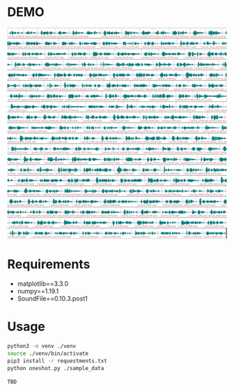 


# DEMO

![demo](https://raw.githubusercontent.com/cygkichi/oneshot-wave-visualizer/master/tile.jpg)

# Requirements

  * matplotlib==3.3.0
  * numpy==1.19.1
  * SoundFile==0.10.3.post1

# Usage

```bash
python3 -m venv ./venv
source ./venv/bin/activate
pip3 install -r requestments.txt
python oneshot.py ./sample_data
```

```bash
TBD
```
